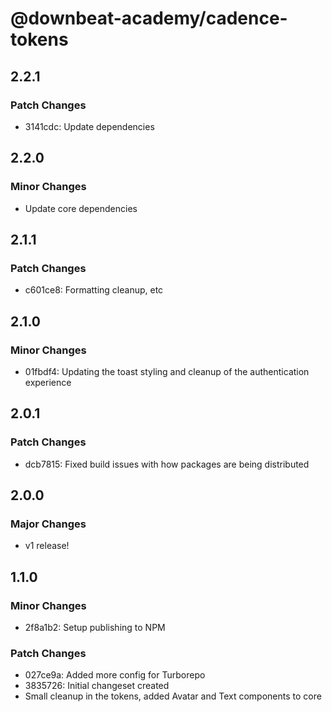 # @downbeat-academy/cadence-tokens

## 2.2.1

### Patch Changes

- 3141cdc: Update dependencies

## 2.2.0

### Minor Changes

- Update core dependencies

## 2.1.1

### Patch Changes

- c601ce8: Formatting cleanup, etc

## 2.1.0

### Minor Changes

- 01fbdf4: Updating the toast styling and cleanup of the authentication experience

## 2.0.1

### Patch Changes

- dcb7815: Fixed build issues with how packages are being distributed

## 2.0.0

### Major Changes

- v1 release!

## 1.1.0

### Minor Changes

- 2f8a1b2: Setup publishing to NPM

### Patch Changes

- 027ce9a: Added more config for Turborepo
- 3835726: Initial changeset created
- Small cleanup in the tokens, added Avatar and Text components to core
